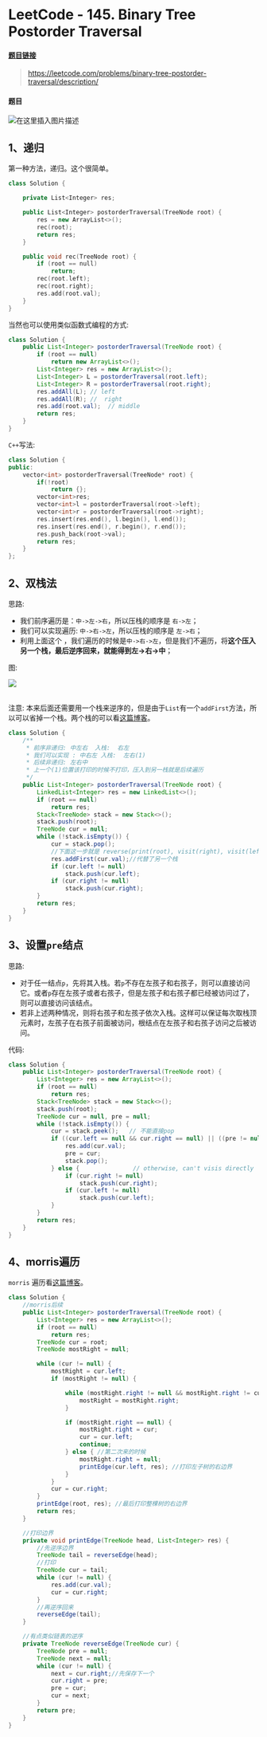 # LeetCode - 145. Binary Tree Postorder Traversal

#### [题目链接](https://leetcode.com/problems/binary-tree-postorder-traversal/description/)

> https://leetcode.com/problems/binary-tree-postorder-traversal/description/

#### 题目
![在这里插入图片描述](images/145_t.png)

## 1、递归

第一种方法，递归。这个很简单。
```cpp
class Solution {

    private List<Integer> res;

    public List<Integer> postorderTraversal(TreeNode root) {
        res = new ArrayList<>();
        rec(root);
        return res;
    }

    public void rec(TreeNode root) {
        if (root == null)
            return;
        rec(root.left);
        rec(root.right);
        res.add(root.val);
    }
}
```

当然也可以使用类似函数式编程的方式: 

```java
class Solution {
    public List<Integer> postorderTraversal(TreeNode root) {
        if (root == null)
            return new ArrayList<>();
        List<Integer> res = new ArrayList<>();
        List<Integer> L = postorderTraversal(root.left);
        List<Integer> R = postorderTraversal(root.right);
        res.addAll(L); // left
        res.addAll(R); //  right
        res.add(root.val);  // middle
        return res;
    }
}
```
`C++`写法: 

```cpp
class Solution {
public:
    vector<int> postorderTraversal(TreeNode* root) {
        if(!root)
            return {};
        vector<int>res;
        vector<int>l = postorderTraversal(root->left);
        vector<int>r = postorderTraversal(root->right);
        res.insert(res.end(), l.begin(), l.end());
        res.insert(res.end(), r.begin(), r.end());
        res.push_back(root->val);
        return res;
    }
};
```

## 2、双栈法

思路:

 - 我们前序遍历是：`中->左->右`，所以压栈的顺序是 `右->左`；
 - 我们可以实现遍历: `中->右->左`，所以压栈的顺序是  `左->右`；
 - 利用上面这个 ，我们遍历的时候是`中->右->左`，但是我们不遍历，将**这个压入另一个栈，最后逆序回来，就能得到左->右->中**；

图:

<div algin="center"><img src="images/145_s2.png"></div><br>

注意: 本来后面还需要用一个栈来逆序的，但是由于`List`有一个`addFirst`方法，所以可以省掉一个栈。两个栈的可以看[这篇博客](https://blog.csdn.net/zxzxzx0119/article/details/79808127#t4)。
```java
class Solution {
    /**
     * 前序非递归: 中左右  入栈:  右左
     * 我们可以实现 : 中右左 入栈:  左右(1)
     * 后续非递归: 左右中
     * 上一个(1)位置该打印的时候不打印，压入到另一栈就是后续遍历
     */
    public List<Integer> postorderTraversal(TreeNode root) {
        LinkedList<Integer> res = new LinkedList<>();
        if (root == null)
            return res;
        Stack<TreeNode> stack = new Stack<>();
        stack.push(root);
        TreeNode cur = null;
        while (!stack.isEmpty()) {
            cur = stack.pop();
            //下面这一步就是 reverse(print(root), visit(right), visit(left))
            res.addFirst(cur.val);//代替了另一个栈
            if (cur.left != null)
                stack.push(cur.left);
            if (cur.right != null)
                stack.push(cur.right);
        }
        return res;
    }
}
```

## 3、设置`pre`结点

思路:

 - 对于任一结点`p`，先将其入栈。若`p`不存在左孩子和右孩子，则可以直接访问它。或者`p`存在左孩子或者右孩子，但是左孩子和右孩子都已经被访问过了，则可以直接访问该结点。 
 - 若非上述两种情况，则将右孩子和左孩子依次入栈。这样可以保证每次取栈顶元素时，左孩子在右孩子前面被访问，根结点在左孩子和右孩子访问之后被访问。

代码:

```java
class Solution {
    public List<Integer> postorderTraversal(TreeNode root) {
        List<Integer> res = new ArrayList<>();
        if (root == null)
            return res;
        Stack<TreeNode> stack = new Stack<>();
        stack.push(root);
        TreeNode cur = null, pre = null;
        while (!stack.isEmpty()) {
            cur = stack.peek();   // 不能直接pop
            if ((cur.left == null && cur.right == null) || ((pre != null) && (pre == cur.left || pre == cur.right))) {
                res.add(cur.val);
                pre = cur;
                stack.pop();
            } else {               // otherwise, can't visis directly
                if (cur.right != null)
                    stack.push(cur.right);
                if (cur.left != null)
                    stack.push(cur.left);
            }
        }
        return res;
    }
}
```

## 4、morris遍历

`morris` 遍历看[这篇博客](https://github.com/ZXZxin/ZXBlog/blob/master/%E6%95%B0%E6%8D%AE%E7%BB%93%E6%9E%84%E7%AE%97%E6%B3%95/Tree/%E4%BA%8C%E5%8F%89%E6%A0%91%E4%B9%8BMorris%E9%81%8D%E5%8E%86.md)。

```java
class Solution {
    //morris后续
    public List<Integer> postorderTraversal(TreeNode root) {
        List<Integer> res = new ArrayList<>();
        if (root == null)
            return res;
        TreeNode cur = root;
        TreeNode mostRight = null;

        while (cur != null) {
            mostRight = cur.left;
            if (mostRight != null) {

                while (mostRight.right != null && mostRight.right != cur) {
                    mostRight = mostRight.right;
                }

                if (mostRight.right == null) {
                    mostRight.right = cur;
                    cur = cur.left;
                    continue;
                } else { //第二次来的时候
                    mostRight.right = null;
                    printEdge(cur.left, res); //打印左子树的右边界
                }
            }
            cur = cur.right;
        }
        printEdge(root, res); //最后打印整棵树的右边界
        return res;
    }

    //打印边界
    private void printEdge(TreeNode head, List<Integer> res) {
        //先逆序边界
        TreeNode tail = reverseEdge(head);
        //打印
        TreeNode cur = tail;
        while (cur != null) {
            res.add(cur.val);
            cur = cur.right;
        }
        //再逆序回来
        reverseEdge(tail);
    }

    //有点类似链表的逆序
    private TreeNode reverseEdge(TreeNode cur) {
        TreeNode pre = null;
        TreeNode next = null;
        while (cur != null) {
            next = cur.right;//先保存下一个
            cur.right = pre;
            pre = cur;
            cur = next;
        }
        return pre;
    }
}
```
